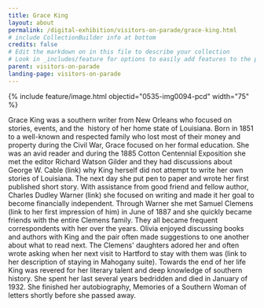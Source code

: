 ```yaml
---
title: Grace King
layout: about
permalink: /digital-exhibition/visitors-on-parade/grace-king.html
# include CollectionBuilder info at bottom
credits: false
# Edit the markdown on in this file to describe your collection
# Look in _includes/feature for options to easily add features to the page
parent: visitors-on-parade
landing-page: visitors-on-parade
---
```

{% include feature/image.html objectid="0535-img0094-pcd" width="75" %}

Grace King was a southern writer from New Orleans who focused on stories, events, and the  history of her home state of Louisiana. Born in 1851 to a well-known and respected family who lost most of their money and property during the Civil War, Grace focused on her formal education. She was an avid reader and during the 1885 Cotton Centennial Exposition she met the editor Richard Watson Gilder and they had discussions about George W. Cable (link) why King herself did not attempt to write her own stories of Louisiana. The next day she put pen to paper and wrote her first published short story. With assistance from good friend and fellow author, Charles Dudley Warner (link) she focused on writing and made it her goal to become financially independent. Through Warner she met Samuel Clemens (link to her first impression of him) in June of 1887 and she quickly became friends with the entire Clemens family. They all became frequent correspondents with her over the years. Olivia enjoyed discussing books and authors with King and the pair often made suggestions to one another about what to read next. The Clemens' daughters adored her and often wrote asking when her next visit to Hartford to stay with them was (link to her description of staying in Mahogany suite). Towards the end of her life King was revered for her literary talent and deep knowledge of southern history. She spent her last several years bedridden and died in January of 1932. She finished her autobiography, Memories of a Southern Woman of letters shortly before she passed away. 